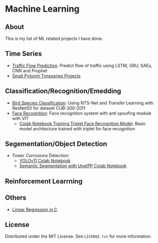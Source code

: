 # Machine Learning

## About

This is my list of ML related projects I have done.

## Time Series

- [Traffic Flow Prediction](https://github.com/newbee1905/trafficFlowPrediction/): Predict flow of traffic using LSTM, GRU, SAEs, CNN and Prophet
- [Small Pytorch Timeseries Projects](https://github.com/newbee1905/pytorch-timeseries)

## Classification/Recognition/Emedding

- [Bird Species Classification](https://github.com/newbee1905/bird_species_classification/): Using NTS-Net and Transfer Learning with ResNet50 for dataset CUB-200-2011
- [Face Recognition](https://github.com/newbee1905/face_reco): Face recognition system with anti spoofing module with VIT
    - [Colab Notebook Training Triplet Face Recognition Model](https://colab.research.google.com/drive/1AkSKLJHmJa9IAM2APcnbxRZ3bGUzPJkw?usp_sharing): Basic model architecture trained with triplet for face recognition

## Segementation/Object Detection

- Tower Corrosions Detection: 
    - [YOLOv11 Colab Notebook](https://colab.research.google.com/drive/1oeG146X1eHkVRIv05NVSetF9rzu3fqi4?usp=sharing)
    - [Semantic Segmentation with UnetPP Colab Notebook](https://colab.research.google.com/drive/1ImKudgkMTefuXuLzwBHSbkCq-hMDvj7E?usp=sharing)

## Reinforcement Learrning

## Others

- [Linear Regression in C](https://github.com/newbee1905/linear_regression_c/)

## License

Distributed under the MIT License. See `LICENSE.txt` for more information.
